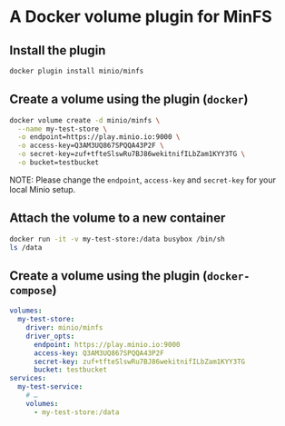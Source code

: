 # A Docker volume plugin for MinFS

## Install the plugin

```sh
docker plugin install minio/minfs
```

## Create a volume using the plugin (`docker`)

```sh
docker volume create -d minio/minfs \
  --name my-test-store \
  -o endpoint=https://play.minio.io:9000 \
  -o access-key=Q3AM3UQ867SPQQA43P2F \
  -o secret-key=zuf+tfteSlswRu7BJ86wekitnifILbZam1KYY3TG \
  -o bucket=testbucket
```

NOTE: Please change the `endpoint`, `access-key` and `secret-key` for your local Minio setup.

## Attach the volume to a new container

```sh
docker run -it -v my-test-store:/data busybox /bin/sh
ls /data
```

## Create a volume using the plugin (`docker-compose`)

```yml
volumes:
  my-test-store:
    driver: minio/minfs
    driver_opts:
      endpoint: https://play.minio.io:9000
      access-key: Q3AM3UQ867SPQQA43P2F
      secret-key: zuf+tfteSlswRu7BJ86wekitnifILbZam1KYY3TG
      bucket: testbucket
services:
  my-test-service:
    # …
    volumes:
      - my-test-store:/data
```
